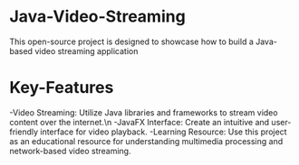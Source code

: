 # Java-Video-Streaming
This open-source project is designed to showcase how to build a Java-based video streaming application

# Key-Features
-Video Streaming: Utilize Java libraries and frameworks to stream video content over the internet.\n
-JavaFX Interface: Create an intuitive and user-friendly interface for video playback.
-Learning Resource: Use this project as an educational resource for understanding multimedia processing and network-based video streaming.
